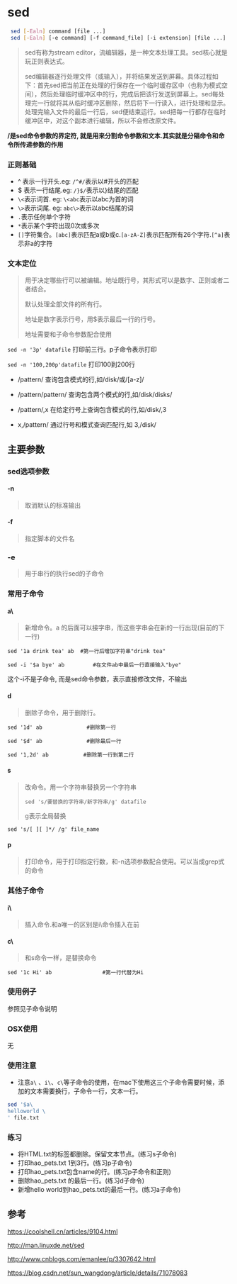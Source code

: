 # sed

```bash
 sed [-Ealn] command [file ...]
 sed [-Ealn] [-e command] [-f command_file] [-i extension] [file ...]
```



> sed有称为stream editor，流编辑器，是一种文本处理工具。sed核心就是玩正则表达式。
>
> sed编辑器逐行处理文件（或输入），并将结果发送到屏幕。具体过程如下：首先sed把当前正在处理的行保存在一个临时缓存区中（也称为模式空间），然后处理临时缓冲区中的行，完成后把该行发送到屏幕上。sed每处理完一行就将其从临时缓冲区删除，然后将下一行读入，进行处理和显示。处理完输入文件的最后一行后，sed便结束运行。sed把每一行都存在临时缓冲区中，对这个副本进行编辑，所以不会修改原文件。

**/是sed命令参数的界定符, 就是用来分割命令参数和文本.其实就是分隔命令和命令所传递参数的作用**



### 正则基础

- ^ 表示一行开头.eg: `/^#/`表示以#开头的匹配
- $ 表示一行结尾.eg: `/}$/`表示以}结尾的匹配
- `\<`表示词首.    eg: `\<abc`表示以abc为首的词
- `\>`表示词尾.    eg: `abc\>`表示以abc结尾的词
- `.`表示任何单个字符
- `*`表示某个字符出现0次或多次
- `[]`字符集合。`[abc]`表示匹配a或b或c.`[a-zA-Z]`表示匹配所有26个字符.`[^a]`表示非a的字符



### 文本定位

> 用于决定哪些行可以被编辑。地址既行号，其形式可以是数字、正则或者二者结合。
>
> 默认处理全部文件的所有行。
>
> 地址是数字表示行号，用$表示最后一行的行号。
>
> 地址需要和子命令参数配合使用

`sed -n '3p' datafile` 打印前三行。p子命令表示打印

`sed -n '100,200p'datafile` 打印100到200行



- /pattern/    查询包含模式的行,如/disk/或/[a-z]/


- /pattern/pattern/   查询包含两个模式的行,如/disk/disks/


- /pattern/,x  在给定行号上查询包含模式的行,如/disk/,3


- x,/pattern/  通过行号和模式查询匹配行,如 3,/disk/



## 主要参数

### sed选项参数

#### -n

> 取消默认的标准输出



#### -f

> 指定脚本的文件名



### -e

> 用于串行的执行sed的子命令





### 常用子命令



#### a\

> 新增命令。a 的后面可以接字串，而这些字串会在新的一行出现(目前的下一行)

`sed '1a drink tea' ab  #第一行后增加字符串"drink tea"`



`sed -i '$a bye' ab         #在文件ab中最后一行直接输入"bye"`

这个-i不是子命令, 而是sed命令参数，表示直接修改文件，不输出



#### d

> 删除子命令，用于删除行。

` sed '1d' ab              #删除第一行 `

`sed '$d' ab              #删除最后一行`

`sed '1,2d' ab           #删除第一行到第二行`

#### s

> 改命令。用一个字符串替换另一个字符串
>
> `sed 's/要替换的字符串/新字符串/g' datafile`
>
> g表示全局替换

`sed 's/[ ][ ]*/ /g' file_name`



#### p

> 打印命令，用于打印指定行数，和-n选项参数配合使用。可以当成grep式的命令



### 其他子命令

#### i\

> 插入命令.和a唯一的区别是i\命令插入在前



#### c\

> 和s命令一样，是替换命令

`sed '1c Hi' ab                #第一行代替为Hi`



### 使用例子

参照见子命令说明



### OSX使用

无



### 使用注意

- 注意`a\` 、`i\`、`c\`等子命令的使用，在mac下使用这三个子命令需要时候，添加的文本需要换行，子命令一行，文本一行。

```bash
sed '$a\
helloworld \
' file.txt
```



### 练习

- 将HTML.txt的标签都删除。保留文本节点。(练习s子命令)
- 打印hao_pets.txt 1到3行。(练习p子命令)
- 打印hao_pets.txt包含name的行。(练习p子命令和正则)
- 删除hao_pets.txt 的最后一行。(练习d子命令)
- 新增hello world到hao_pets.txt的最后一行。(练习a子命令)



## 参考

https://coolshell.cn/articles/9104.html

http://man.linuxde.net/sed

http://www.cnblogs.com/emanlee/p/3307642.html

https://blog.csdn.net/sun_wangdong/article/details/71078083